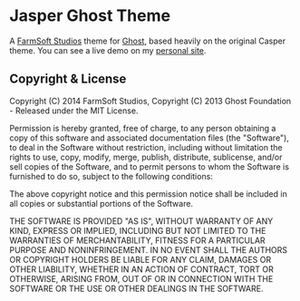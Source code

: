 Jasper Ghost Theme
==================

A [FarmSoft Studios](http://www.farmsoftstudios.com/) theme for [Ghost](http://github.com/tryghost/ghost/), based heavily on the original Casper theme.  You can see a live demo on my [personal site](http://bible.hoshor.me).


## Copyright & License

Copyright (C) 2014 FarmSoft Studios, Copyright (C) 2013 Ghost Foundation - Released under the MIT License.

Permission is hereby granted, free of charge, to any person obtaining a copy of this software and associated documentation files (the "Software"), to deal in the Software without restriction, including without limitation the rights to use, copy, modify, merge, publish, distribute, sublicense, and/or sell copies of the Software, and to permit persons to whom the Software is furnished to do so, subject to the following conditions:

The above copyright notice and this permission notice shall be included in all copies or substantial portions of the Software.

THE SOFTWARE IS PROVIDED "AS IS", WITHOUT WARRANTY OF ANY KIND, EXPRESS OR IMPLIED, INCLUDING BUT NOT LIMITED TO THE WARRANTIES OF MERCHANTABILITY, FITNESS FOR A PARTICULAR PURPOSE AND
NONINFRINGEMENT. IN NO EVENT SHALL THE AUTHORS OR COPYRIGHT HOLDERS BE LIABLE FOR ANY CLAIM, DAMAGES OR OTHER LIABILITY, WHETHER IN AN ACTION OF CONTRACT, TORT OR OTHERWISE, ARISING FROM, OUT OF OR IN CONNECTION WITH THE SOFTWARE OR THE USE OR OTHER DEALINGS IN THE SOFTWARE.
